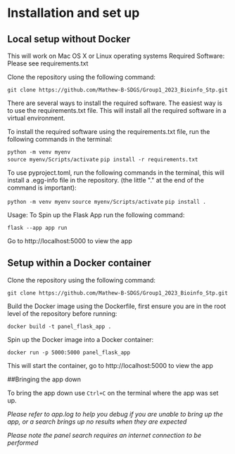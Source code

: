 # Installation and set up

## Local setup without Docker

This will work on Mac OS X or Linux operating systems
Required Software: Please see requirements.txt

Clone the repository using the following command:

```git clone https://github.com/Mathew-B-SDGS/Group1_2023_Bioinfo_Stp.git```

There are several ways to install the required software. The easiest way is to use the requirements.txt file. This will install all the required software in a virtual environment.

To install the required software using the requirements.txt file, run the following commands in the terminal:

```python -m venv myenv```    
```source myenv/Scripts/activate```
```pip install -r requirements.txt```


To use pyproject.toml, run the following commands in the terminal, this will install a .egg-info file in the repository. (the little "." at the end of the command is important):

```python -m venv myenv```
```source myenv/Scripts/activate```
```pip install .```


Usage: To Spin up the Flask App run the following command:

  ```flask --app app run```

Go to http://localhost:5000 to view the app


## Setup within a Docker container


Clone the repository using the following command:

```git clone https://github.com/Mathew-B-SDGS/Group1_2023_Bioinfo_Stp.git```

Build the Docker image using the Dockerfile, first ensure you are in the root level of the repository before running:

```docker build -t panel_flask_app .```

Spin up the Docker image into a Docker container:

```docker run -p 5000:5000 panel_flask_app```

This will start the container, go to http://localhost:5000 to view the app

##Bringing the app down

To bring the app down use ```Ctrl+C``` on the terminal where the app was set up.



*Please refer to app.log to help you debug if you are unable to bring up the app, or a search brings up no results when they are expected*

*Please note the panel search requires an internet connection to be performed*
